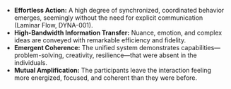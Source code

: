 *   **Effortless Action:** A high degree of synchronized, coordinated behavior emerges, seemingly without the need for explicit communication (Laminar Flow, DYNA-001).
*   **High-Bandwidth Information Transfer:** Nuance, emotion, and complex ideas are conveyed with remarkable efficiency and fidelity.
*   **Emergent Coherence:** The unified system demonstrates capabilities—problem-solving, creativity, resilience—that were absent in the individuals.
*   **Mutual Amplification:** The participants leave the interaction feeling more energized, focused, and coherent than they were before.